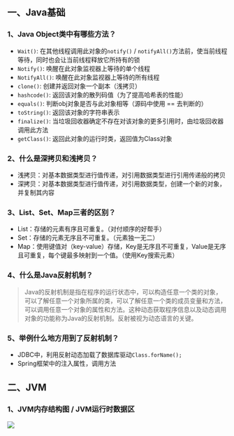 ## 一、Java基础
### 1、Java Object类中有哪些方法？
* `Wait()`: 在其他线程调用此对象的`notify()` / `notifyAll()`方法前，使当前线程等待，同时也会让当前线程释放它所持有的锁
* `Notify()`: 唤醒在此对象监视器上等待的单个线程
* `NotifyAll()`: 唤醒在此对象监视器上等待的所有线程
* `clone()`: 创建并返回对象一个副本（浅拷贝）
* `hashcode()`: 返回该对象的散列码值（为了提高哈希表的性能）
* `equals()`: 判断obj对象是否与此对象相等（源码中使用 == 去判断的） 
* `toString()`: 返回该对象的字符串表示 
* `finalize()`: 当垃圾回收器确定不存在对该对象的更多引用时，由垃圾回收器调用此方法 
* `getClass()`: 返回此对象的运行时类，返回值为Class对象
### 2、什么是深拷贝和浅拷贝？
* 浅拷贝：对基本数据类型进行值传递，对引用数据类型进行引用传递般的拷贝
* 深拷贝：对基本数据类型进行值传递，对引用数据类型，创建一个新的对象，并复制其内容
### 3、List、Set、Map三者的区别？
* List：存储的元素有序且可重复。（对付顺序的好帮手）
* Set：存储的元素无序且不可重复。（元素独一无二）
* Map：使用键值对（key-value）存储，Key是无序且不可重复，Value是无序且可重复，每个键最多映射到一个值。（使用Key搜索元素）
### 4、什么是Java反射机制？
> Java的反射机制是指在程序的运行状态中，可以构造任意一个类的对象，可以了解任意一个对象所属的类，可以了解任意一个类的成员变量和方法，可以调用任意一个对象的属性和方法。这种动态获取程序信息以及动态调用对象的功能称为Java的反射机制。反射被视为动态语言的关键。
### 5、举例什么地方用到了反射机制？
* JDBC中，利用反射动态加载了数据库驱动`Class.forName();`
* Spring框架中的注入属性，调用方法

## 二、JVM
### 1、JVM内存结构图 / JVM运行时数据区
![](https://gitee.com/liangsir-67/imagerepo/raw/master/img/20210421202831.png)